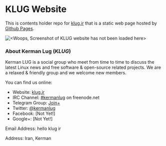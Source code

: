 KLUG Website
============

This is contents holder repo for [klug.ir](http://klug.ir/) that is a static web page hosted by [Github Pages](http://pages.github.com/).

![<Woops, Screenshot of KLUG website has not been loaded here>](https://clbin.com/AZaetZ.png)


### About Kerman Lug (_KLUG_)

Kerman LUG is a social group who meet from time to time to discuss the latest Linux news and free software & open-source related projects. We are a relaxed & friendly group and we welcome new members.

You can find us online:

 * Website: [klug.ir](http://klug.ir/)
 * IRC Channel: [#kermanlug](https://kiwiirc.com/client/irc.freenode.net/#kermanlug) on freenode.net
 * Telegram Group: [Join+](https://telegram.me/joinchat/CYY-5z2LL8rXZhT4EITyJA)
 * Twitter: [@kermanlug](https://twitter.com/kermanlug)
 * Facebook: [Not Yet!]
 * Google+: [Not Yet!]
 
Email Address: hello klug ir

Address: Iran, Kerman
